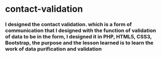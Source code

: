 # contact-validation

### I designed the contact validation. which is a form of communication that I designed with the function of validation of data to be in the form, I designed it in PHP, HTML5, CSS3, Bootstrap, the purpose and the lesson learned is to learn the work of data purification and validation

